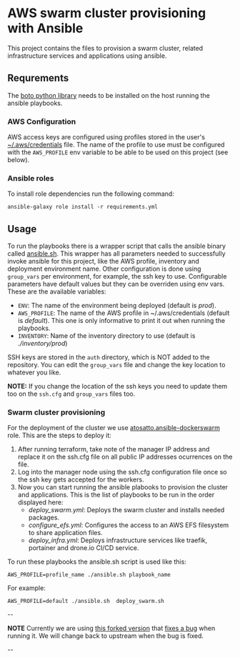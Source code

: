 # AWS swarm cluster provisioning with Ansible

This project contains the files to provision a swarm cluster, related infrastructure services and applications using ansible.

## Requrements

The [boto python library](http://boto.cloudhackers.com/en/latest/) needs to be installed on the host running the ansible playbooks.

### AWS Configuration

AWS access keys are configured using profiles stored in the user's [~/.aws/credentials](https://docs.aws.amazon.com/sdk-for-java/v1/developer-guide/setup-credentials.html) file. The name of the profile to use must be configured with the `AWS_PROFILE` env variable to be able to be used on this project (see below).

### Ansible roles

To install role dependencies run the following command:

    ansible-galaxy role install -r requirements.yml

## Usage

To run the playbooks there is a wrapper script that calls the ansible binary called [ansible.sh](ansible.sh). This wrapper has all parameters needed to successfully invoke ansible for this project, like the AWS profile, inventory and deployment environment name. Other configuration is done using `group_vars` per environment, for example, the ssh key to use. Configurable parameters have default values but they can be overriden using env vars. These are the available variables:

- `ENV`: The name of the environment being deployed (default is _prod_).
- `AWS_PROFILE`: The name of the AWS profile in ~/.aws/credentials (default is _default_). This one is only informative to print it out when running the playbooks.
- `INVENTORY`: Name of the inventory directory to use (default is _./inventory/prod_)

SSH keys are stored in the `auth` directory, which is NOT added to the repository. You can edit the `group_vars` file and change the key location to whatever you like.

**NOTE:** If you change the location of the ssh keys you need to update them too on the `ssh.cfg` and `group_vars` files too.

### Swarm cluster provisioning

For the deployment of the cluster we use [atosatto.ansible-dockerswarm](https://github.com/atosatto/ansible-dockerswarm) role. This are the steps to deploy it:

1. After running terraform, take note of the manager IP address and replace it on the ssh.cfg file on all public IP addresses ocurrences on the file.
2. Log into the manager node using the ssh.cfg configuration file once so the ssh key gets accepted for the workers.
3. Now you can start running the ansible plabooks to provision the cluster and applications. This is the list of playbooks to be run in the order displayed here:
   - _deploy_swarm.yml_: Deploys the swarm cluster and installs needed packages.
   - _configure_efs.yml_: Configures the access to an AWS EFS filesystem to share application files.
   - _deploy_infra.yml_: Deploys infrastructure services like traefik, portainer and drone.io CI/CD service.

To run these playbooks the ansible.sh script is used like this:

    AWS_PROFILE=profile_name ./ansible.sh playbook_name

For example:

    AWS_PROFILE=default ./ansible.sh  deploy_swarm.sh
--

**NOTE**
Currently we are using [this forked version](https://github.com/juanluisbaptiste/ansible-dockerswarm) that [fixes a bug](https://github.com/atosatto/ansible-dockerswarm/issues/78) when running it. We will change back to upstream when the bug is fixed.

--
